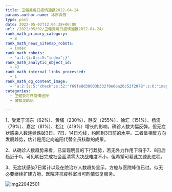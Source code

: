 ```yaml
---
title: 卫健委每日疫情通报2022-04-24
params.author.name: 冰原奔狼
type: post
date: 2022-05-02T12:04:38+00:00
url: /2022/05/02/卫健委每日疫情通报2022-04-24/
rank_math_primary_category:
  - 8
rank_math_news_sitemap_robots:
  - index
rank_math_robots:
  - 'a:1:{i:0;s:5:"index";}'
rank_math_analytic_object_id:
  - 43
rank_math_internal_links_processed:
  - 1
rank_math_og_content_image:
  - 'a:2:{s:5:"check";s:32:"f69fe8d30003b332f0e6ea26c52f2078";s:6:"images";a:0:{}}'
categories:
  - 卫健委每日疫情通报
  - 魔都渡劫记

---
```

1、受累于浦东（62%）、黄埔（230%）、静安（255%）、徐汇（151%）、杨浦（79%）、嘉定（81%）、松江（419%）增长的影响，确诊人数大幅反弹。但无症状感染人数连续跌破3日、7日、14日均线，约回到3日前的水平。二者呈相反方向发展趋势，估计是用定向追阳代替全员核酸的成果。

2、从确诊人数趋势来看，已呈现明显的下行趋势，若无外力作用下将于7、8日后趋近于0。可见明日完成社会面清零大决战难度不小，但希望可藉此加速此进程。

3、无症状感染7日累计以及在院治疗人数趋势显示，方舱与医院峰值已过。似无必要继续扩建方舱、医院非抗疫科室当可酌情恢复服务。

<img decoding="async" src="https://i0.wp.com/s2.loli.net/2022/05/02/iQXnTdW1HMkqBKU.jpg?w=640&#038;ssl=1" alt="img22042501" data-recalc-dims="1" />
